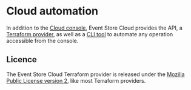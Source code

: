 # Cloud automation

In addition to the [Cloud console][cloud console], Event Store Cloud provides the API, a [Terraform provider][terraform_registry], as well as a [CLI tool][esc_cli github] to automate any operation accessible from the console. 

## Licence

The Event Store Cloud Terraform provider is released under the [Mozilla Public License version 2][mpl 2.0], like most Terraform providers.

[terraform_registry]: [https://registry.terraform.io/providers/EventStore/eventstorecloud/latest]
[esc]: https://eventstore.com/event-store-cloud/
[codeofconduct]: https://github.com/EventStore/terraform-provider-eventstorecloud/tree/trunk/CODE-OF-CONDUCT.md
[contributing]: https://github.com/EventStore/terraform-provider-eventstorecloud/tree/trunk/CONTRIBUTING.md
[mpl 2.0]: https://www.mozilla.org/en-US/MPL/2.0/
[cloud console]: https://console.eventstore.cloud/
[esc_cli github]: https://github.com/EventStore/esc
